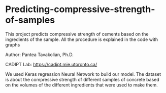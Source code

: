 # Predicting-compressive-strength-of-samples
This project predicts compressive strength of cements based on the ingredients of the sample. All the procedure is explained in the code with graphs


Author: Pantea Tavakolian, Ph.D.

CADIPT Lab: https://cadipt.mie.utoronto.ca/


We used Keras regression Neural Network to build our model. The dataset is about the compressive strength of different samples of concrete based on the volumes of the different ingredients that were used to make them. 

